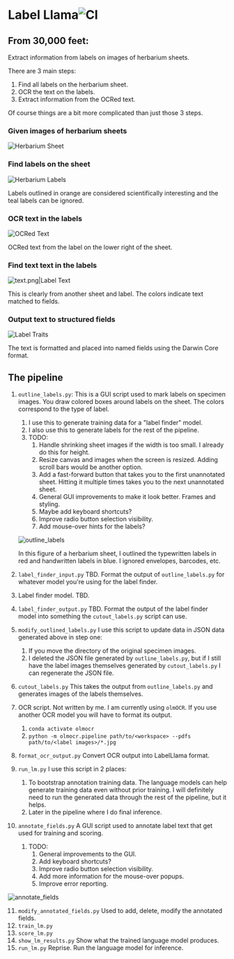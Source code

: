 # Label Llama![CI](https://github.com/rafelafrance/LabelLlama/workflows/CI/badge.svg)
## From 30,000 feet:
Extract information from labels on images of herbarium sheets.

There are 3 main steps:
1. Find all labels on the herbarium sheet.
2. OCR the text on the labels.
3. Extract information from the OCRed text.

Of course things are a bit more complicated than just those 3 steps.

### Given images of herbarium sheets
![Herbarium Sheet](assets/sheet.jpg)

### Find labels on the sheet
![Herbarium Labels](assets/show_labels.png)

Labels outlined in orange are considered scientifically interesting and the teal labels can be ignored.

### OCR text in the labels
![OCRed Text](assets/show_ocr_text.png)

OCRed text from the label on the lower right of the sheet.

### Find text text in the labels
![text.png|Label Text](assets/text.png)

This is clearly from another sheet and label. The colors indicate text matched to fields.

### Output text to structured fields
![Label Traits](assets/traits.png)

The text is formatted and placed into named fields using the Darwin Core format.

## The pipeline

1. `outline_labels.py`: This is a GUI script used to mark labels on specimen images. You draw colored boxes around labels on the sheet. The colors correspond to the type of label.
   1. I use this to generate training data for a "label finder" model.
   2. I also use this to generate labels for the rest of the pipeline.
   3. TODO:
      1. Handle shrinking sheet images if the width is too small. I already do this for height.
      2. Resize canvas and images when the screen is resized. Adding scroll bars would be another option.
      3. Add a fast-forward button that takes you to the first unannotated sheet. Hitting it multiple times takes you to the next unannotated sheet.
      4. General GUI improvements to make it look better. Frames and styling.
      5. Maybe add keyboard shortcuts?
      6. Improve radio button selection visibility.
      7. Add mouse-over hints for the labels?

   ![outline_labels](assets/outline_labels.png)

   In this figure of a herbarium sheet, I outlined the typewritten labels in red and handwritten labels in blue. I ignored envelopes, barcodes, etc.
2. `label_finder_input.py` TBD. Format the output of `outline_labels.py` for whatever model you're using for the label finder.
3. Label finder model. TBD.
4. `label_finder_output.py` TBD. Format the output of the label finder model into something the `cutout_labels.py` script can use.
5. `modify_outlined_labels.py` I use this script to update data in JSON data generated above in step one:
   1. If you move the directory of the original specimen images.
   2. I deleted the JSON file generated by `outline_labels.py`, but if I still have the label images themselves generated by `cutout_labels.py` I can regenerate the JSON file.
6. `cutout_labels.py` This takes the output from `outline_labels.py` and generates images of the labels themselves.
7. OCR script. Not written by me. I am currently using `olmOCR`. If you use another OCR model you will have to format its output.
   1. `conda activate olmocr`
   2. `python -m olmocr.pipeline path/to/<workspace> --pdfs path/to/<label images>/*.jpg`
8. `format_ocr_output.py` Convert OCR output into LabelLlama format.
9. `run_lm.py` I use this script in 2 places:
   1. To bootstrap annotation training data. The language models can help generate training data even without prior training. I will definitely need to run the generated data through the rest of the pipeline, but it helps.
   2. Later in the pipeline where I do final inference.
10. `annotate_fields.py` A GUI script used to annotate label text that get used for training and scoring.
    1. TODO:
        1. General improvements to the GUI.
        2. Add keyboard shortcuts?
        3. Improve radio button selection visibility.
        4. Add more information for the mouse-over popups.
        5. Improve error reporting.

![annotate_fields](assets/annotate_fields.png)

11. `modify_annotated_fields.py` Used to add, delete, modify the annotated fields.
12. `train_lm.py`
13. `score_lm.py`
14. `show_lm_results.py` Show what the trained language model produces.
15. `run_lm.py` Reprise. Run the language model for inference.
